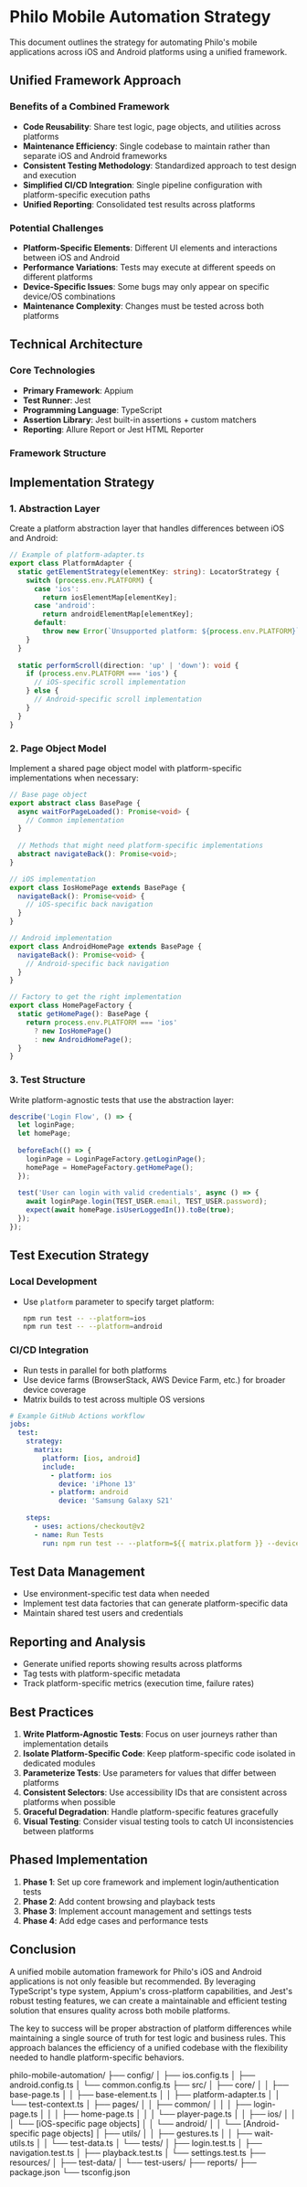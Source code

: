 # Philo Mobile Automation Strategy

This document outlines the strategy for automating Philo's mobile applications across iOS and Android platforms using a unified framework.

## Unified Framework Approach

### Benefits of a Combined Framework

- **Code Reusability**: Share test logic, page objects, and utilities across platforms
- **Maintenance Efficiency**: Single codebase to maintain rather than separate iOS and Android frameworks
- **Consistent Testing Methodology**: Standardized approach to test design and execution
- **Simplified CI/CD Integration**: Single pipeline configuration with platform-specific execution paths
- **Unified Reporting**: Consolidated test results across platforms

### Potential Challenges

- **Platform-Specific Elements**: Different UI elements and interactions between iOS and Android
- **Performance Variations**: Tests may execute at different speeds on different platforms
- **Device-Specific Issues**: Some bugs may only appear on specific device/OS combinations
- **Maintenance Complexity**: Changes must be tested across both platforms

## Technical Architecture

### Core Technologies

- **Primary Framework**: Appium
- **Test Runner**: Jest
- **Programming Language**: TypeScript
- **Assertion Library**: Jest built-in assertions + custom matchers
- **Reporting**: Allure Report or Jest HTML Reporter

### Framework Structure 

## Implementation Strategy

### 1. Abstraction Layer

Create a platform abstraction layer that handles differences between iOS and Android:

```typescript
// Example of platform-adapter.ts
export class PlatformAdapter {
  static getElementStrategy(elementKey: string): LocatorStrategy {
    switch (process.env.PLATFORM) {
      case 'ios':
        return iosElementMap[elementKey];
      case 'android':
        return androidElementMap[elementKey];
      default:
        throw new Error(`Unsupported platform: ${process.env.PLATFORM}`);
    }
  }
  
  static performScroll(direction: 'up' | 'down'): void {
    if (process.env.PLATFORM === 'ios') {
      // iOS-specific scroll implementation
    } else {
      // Android-specific scroll implementation
    }
  }
}
```

### 2. Page Object Model

Implement a shared page object model with platform-specific implementations when necessary:

```typescript
// Base page object
export abstract class BasePage {
  async waitForPageLoaded(): Promise<void> {
    // Common implementation
  }
  
  // Methods that might need platform-specific implementations
  abstract navigateBack(): Promise<void>;
}

// iOS implementation
export class IosHomePage extends BasePage {
  navigateBack(): Promise<void> {
    // iOS-specific back navigation
  }
}

// Android implementation
export class AndroidHomePage extends BasePage {
  navigateBack(): Promise<void> {
    // Android-specific back navigation
  }
}

// Factory to get the right implementation
export class HomePageFactory {
  static getHomePage(): BasePage {
    return process.env.PLATFORM === 'ios' 
      ? new IosHomePage() 
      : new AndroidHomePage();
  }
}
```

### 3. Test Structure

Write platform-agnostic tests that use the abstraction layer:

```typescript
describe('Login Flow', () => {
  let loginPage;
  let homePage;
  
  beforeEach(() => {
    loginPage = LoginPageFactory.getLoginPage();
    homePage = HomePageFactory.getHomePage();
  });
  
  test('User can login with valid credentials', async () => {
    await loginPage.login(TEST_USER.email, TEST_USER.password);
    expect(await homePage.isUserLoggedIn()).toBe(true);
  });
});
```

## Test Execution Strategy

### Local Development

- Use `platform` parameter to specify target platform:
  ```bash
  npm run test -- --platform=ios
  npm run test -- --platform=android
  ```

### CI/CD Integration

- Run tests in parallel for both platforms
- Use device farms (BrowserStack, AWS Device Farm, etc.) for broader device coverage
- Matrix builds to test across multiple OS versions

```yaml
# Example GitHub Actions workflow
jobs:
  test:
    strategy:
      matrix:
        platform: [ios, android]
        include:
          - platform: ios
            device: 'iPhone 13'
          - platform: android
            device: 'Samsung Galaxy S21'
    
    steps:
      - uses: actions/checkout@v2
      - name: Run Tests
        run: npm run test -- --platform=${{ matrix.platform }} --device=${{ matrix.device }}
```

## Test Data Management

- Use environment-specific test data when needed
- Implement test data factories that can generate platform-specific data
- Maintain shared test users and credentials

## Reporting and Analysis

- Generate unified reports showing results across platforms
- Tag tests with platform-specific metadata
- Track platform-specific metrics (execution time, failure rates)

## Best Practices

1. **Write Platform-Agnostic Tests**: Focus on user journeys rather than implementation details
2. **Isolate Platform-Specific Code**: Keep platform-specific code isolated in dedicated modules
3. **Parameterize Tests**: Use parameters for values that differ between platforms
4. **Consistent Selectors**: Use accessibility IDs that are consistent across platforms when possible
5. **Graceful Degradation**: Handle platform-specific features gracefully
6. **Visual Testing**: Consider visual testing tools to catch UI inconsistencies between platforms

## Phased Implementation

1. **Phase 1**: Set up core framework and implement login/authentication tests
2. **Phase 2**: Add content browsing and playback tests
3. **Phase 3**: Implement account management and settings tests
4. **Phase 4**: Add edge cases and performance tests

## Conclusion

A unified mobile automation framework for Philo's iOS and Android applications is not only feasible but recommended. By leveraging TypeScript's type system, Appium's cross-platform capabilities, and Jest's robust testing features, we can create a maintainable and efficient testing solution that ensures quality across both mobile platforms.

The key to success will be proper abstraction of platform differences while maintaining a single source of truth for test logic and business rules. This approach balances the efficiency of a unified codebase with the flexibility needed to handle platform-specific behaviors. 

philo-mobile-automation/
├── config/
│ ├── ios.config.ts
│ ├── android.config.ts
│ └── common.config.ts
├── src/
│ ├── core/
│ │ ├── base-page.ts
│ │ ├── base-element.ts
│ │ ├── platform-adapter.ts
│ │ └── test-context.ts
│ ├── pages/
│ │ ├── common/
│ │ │ ├── login-page.ts
│ │ │ ├── home-page.ts
│ │ │ └── player-page.ts
│ │ ├── ios/
│ │ │ └── [iOS-specific page objects]
│ │ └── android/
│ │ └── [Android-specific page objects]
│ ├── utils/
│ │ ├── gestures.ts
│ │ ├── wait-utils.ts
│ │ └── test-data.ts
│ └── tests/
│ ├── login.test.ts
│ ├── navigation.test.ts
│ ├── playback.test.ts
│ └── settings.test.ts
├── resources/
│ ├── test-data/
│ └── test-users/
├── reports/
├── package.json
└── tsconfig.json